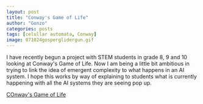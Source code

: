 ```yaml
---
layout: post
title: "Conway's Game of Life"
author: "Gonzo"
categories: posts
tags: [celullar automata, Conway]
image: 071024gosperglidergun.gif
---
```


I have recently begun a project with STEM students in grade 8, 9 and 10 looking at Conway's Game of Life. Now I am being a little bit ambitious in trying to link the idea of emergent complexity to what happens in an AI system. I hope this works by way of explaining to students what is currently happening with all the AI systems they are seeing pop up.

[COnway's Game of Life](https://playgameoflife.com/)
